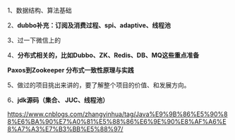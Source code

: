 1、数据结构、算法基础

2、**dubbo补充：订阅及消费过程、spi、adaptive、线程池**

3、过一下微信上的

4、**分布式相关的，比如Dubbo、ZK、Redis、DB、MQ这些重点准备**

**Paxos到Zookeeper  分布式一致性原理与实践**

5、做过的项目挑出来讲的，要了解整个项目的价值、和发展方向。

6、**jdk源码（集合、 JUC、线程池）**

https://www.cnblogs.com/zhangyinhua/tag/Java%E9%9B%86%E5%90%88%E6%BA%90%E7%A0%81%E5%88%86%E6%9E%90%E8%AF%A6%E8%A7%A3%E7%B3%BB%E5%88%97/




